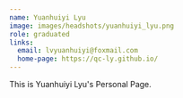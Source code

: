 ```yaml
---
name: Yuanhuiyi Lyu
image: images/headshots/yuanhuiyi_lyu.png
role: graduated
links:
  email: lvyuanhuiyi@foxmail.com
  home-page: https://qc-ly.github.io/
---
```


This is Yuanhuiyi Lyu's Personal Page.
